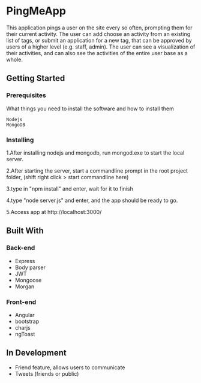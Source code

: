 # PingMeApp

This application pings a user on the site every so often, prompting them for their current activity. The user can add choose an activity from an existing list of tags, or submit an application for a new tag, that can be approved by users of a higher level (e.g. staff, admin). The user can see a visualization of their activities, and can also see the activities of the entire user base as a whole. 

## Getting Started

### Prerequisites

What things you need to install the software and how to install them

```
Nodejs
MongoDB
```

### Installing


1.After installing nodejs and mongodb, run mongod.exe to start the local server.

2.After starting the server, start a commandline prompt in the root project folder, (shift right click > start commandline here)

3.type in "npm install" and enter, wait for it to finish

4.type "node server.js" and enter, and the app should be ready to go.

5.Access app at http://localhost:3000/


## Built With

### Back-end

 - Express
 - Body parser
 - JWT
 - Mongoose
 - Morgan

### Front-end

 - Angular
 - bootstrap
 - charjs
 - ngToast

## In Development

* Friend feature, allows users to communicate
* Tweets (friends or public)
